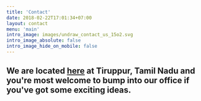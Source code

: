```yaml
---
title: 'Contact'
date: 2018-02-22T17:01:34+07:00
layout: contact
menu: 'main'
intro_image: images/undraw_contact_us_15o2.svg
intro_image_absolute: false
intro_image_hide_on_mobile: false
---
```


## We are located [here](https://g.page/aerele) at Tiruppur, Tamil Nadu and you're most welcome to bump into our office if you've got some exciting ideas.